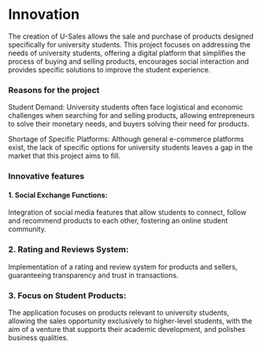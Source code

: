 # Innovation

The creation of U-Sales allows the sale and purchase of products designed specifically for university students. This project focuses on addressing the needs of university students, offering a digital platform that simplifies the process of buying and selling products, encourages social interaction and provides specific solutions to improve the student experience.

### Reasons for the project
Student Demand: University students often face logistical and economic challenges when searching for and selling products, allowing entrepreneurs to solve their monetary needs, and buyers solving their need for products.


Shortage of Specific Platforms: Although general e-commerce platforms exist, the lack of specific options for university students leaves a gap in the market that this project aims to fill.

### Innovative features
#### 1. Social Exchange Functions:
Integration of social media features that allow students to connect, follow and recommend products to each other, fostering an online student community.
### 2. Rating and Reviews System:
Implementation of a rating and review system for products and sellers, guaranteeing transparency and trust in transactions.
### 3. Focus on Student Products:
The application focuses on products relevant to university students, allowing the sales opportunity exclusively to higher-level students, with the aim of a venture that supports their academic development, and polishes business qualities.
